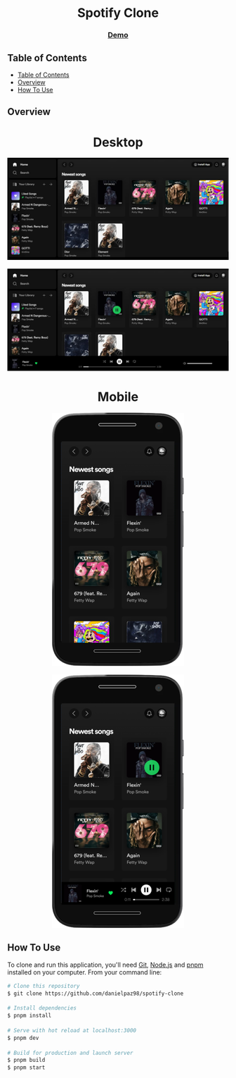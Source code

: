 <h1 align="center">Spotify Clone</h1>

<div align="center">
  <h3>
    <a href="https://spotify-clone-danielpaz98.vercel.app" target="_blank">
      Demo
    </a>
  </h3>
</div>

<!-- TABLE OF CONTENTS -->

## Table of Contents

- [Table of Contents](#table-of-contents)
- [Overview](#overview)
- [How To Use](#how-to-use)

<!-- OVERVIEW -->

## Overview

<h1 align="center">Desktop</h1>

<div align="center">
	<img src="public/github-images/overview-desktop-1.jpg">
	<br/>
	<br/>
	<img src="public/github-images/overview-desktop-2.jpg">
</div>

<h1 align="center">Mobile</h1>

<div align="center">
	<img src="public/github-images/overview-mobile-1.png">
	<br/>
	<br/>
	<img src="public/github-images/overview-mobile-2.png">
</div>

## How To Use

To clone and run this application, you'll need [Git](https://git-scm.com), [Node.js](https://nodejs.org/en/download/) and [pnpm](https://pnpm.io) installed on your computer. From your command line:

```bash
# Clone this repository
$ git clone https://github.com/danielpaz98/spotify-clone

# Install dependencies
$ pnpm install

# Serve with hot reload at localhost:3000
$ pnpm dev

# Build for production and launch server
$ pnpm build
$ pnpm start
```
